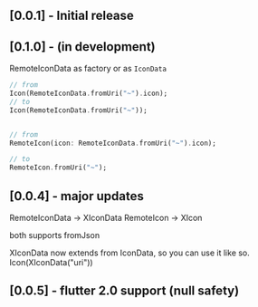 ## [0.0.1] - Initial release

## [0.1.0] - (in development)

RemoteIconData as factory or as `IconData`

```dart
// from
Icon(RemoteIconData.fromUri("~").icon);
// to
Icon(RemoteIconData.fromUri("~"));


// from
RemoteIcon(icon: RemoteIconData.fromUri("~").icon);

// to
RemoteIcon.fromUri("~");
```

## [0.0.4] - major updates

RemoteIconData -> XIconData
RemoteIcon -> XIcon

both supports fromJson

XIconData now extends from IconData, so you can use it like so. Icon(XIconData("uri"))

## [0.0.5] - flutter 2.0 support (null safety)
